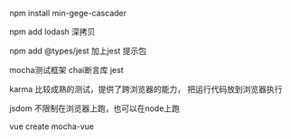 npm install min-gege-cascader


npm add lodash
深拷贝

npm add @types/jest
加上jest 提示包

mocha测试框架 chai断言库
jest

karma 比较成熟的测试，提供了跨浏览器的能力，
把运行代码放到浏览器执行

jsdom 不限制在浏览器上跑，也可以在node上跑


vue create mocha-vue
